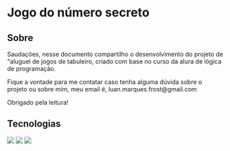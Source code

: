 <h1>Jogo do número secreto</h1>

<h2>   Sobre</h2>
Saudações, nesse documento compartilho o desenvolvimento do projeto de "aluguel de jogos de tabuleiro, criado com base no curso da alura de lógica de programação.

<p>Fique a vontade para me contatar caso tenha alguma dúvida sobre o projeto ou sobre mim, meu email é, luan.marques.frost@gmail.com
  
Obrigado pela leitura!</p>

##    Tecnologias
<div>
  <img src="https://img.shields.io/badge/HTML-239120?style=for-the-badge&logo=html5&logoColor=white">
  <img src="https://img.shields.io/badge/CSS-239120?&style=for-the-badge&logo=css3&logoColor=white">
  <img src="https://img.shields.io/badge/JavaScript-F7DF1E?style=for-the-badge&logo=javascript&logoColor=black">
</div>

